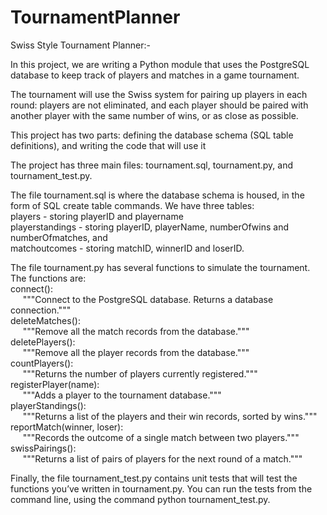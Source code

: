 # TournamentPlanner
Swiss Style Tournament Planner:-

In this project, we are writing a Python module that uses the PostgreSQL database to keep track of players and matches in a game tournament.

The tournament will use the Swiss system for pairing up players in each round: players are not eliminated, and each player should be paired with another player with the same number of wins, or as close as possible.

This project has two parts: defining the database schema (SQL table definitions), and writing the code that will use it

The project has three main files: tournament.sql, tournament.py, and tournament_test.py.

The file tournament.sql is where the database schema is housed, in the form of SQL create table commands.
We have three tables: 
<br />
players - storing playerID and playername 
<br />
playerstandings - storing playerID, playerName, numberOfwins and numberOfmatches, and
<br />
matchoutcomes - storing matchID, winnerID and loserID.

The file tournament.py has several functions to simulate the tournament. The functions are:
<br />
connect():
<br />&nbsp;&nbsp;&nbsp;&nbsp;
    """Connect to the PostgreSQL database.  Returns a database connection."""
<br />
deleteMatches():
<br />&nbsp;&nbsp;&nbsp;&nbsp;
    """Remove all the match records from the database."""
<br />
deletePlayers():
<br />&nbsp;&nbsp;&nbsp;&nbsp;
    """Remove all the player records from the database."""
<br />
countPlayers():
<br />&nbsp;&nbsp;&nbsp;&nbsp;
    """Returns the number of players currently registered."""
<br />
registerPlayer(name):
<br />&nbsp;&nbsp;&nbsp;&nbsp;
    """Adds a player to the tournament database."""
<br />
playerStandings():
<br />&nbsp;&nbsp;&nbsp;&nbsp;
    """Returns a list of the players and their win records, sorted by wins."""
<br />
reportMatch(winner, loser):
<br />&nbsp;&nbsp;&nbsp;&nbsp;
    """Records the outcome of a single match between two players."""
<br />
swissPairings():
<br />&nbsp;&nbsp;&nbsp;&nbsp;
    """Returns a list of pairs of players for the next round of a match."""

Finally, the file tournament_test.py contains unit tests that will test the functions you’ve written in tournament.py. You can run the tests from the command line, using the command python tournament_test.py.
